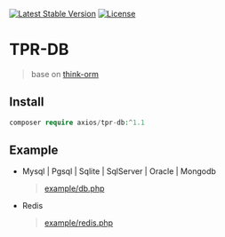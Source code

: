 [![Latest Stable Version](https://poser.pugx.org/axios/tpr-db/v/stable)](https://packagist.org/packages/axios/tpr-db)
[![License](https://poser.pugx.org/axios/tpr-db/license)](https://packagist.org/packages/axios/tpr-db)

# TPR-DB
> base on [think-orm](https://github.com/top-think/think-orm)

## Install

``` php
composer require axios/tpr-db:^1.1
```

## Example

- Mysql | Pgsql | Sqlite | SqlServer | Oracle | Mongodb

  > [example/db.php](https://github.com/AxiosCros/tpr-db/blob/master/example/db.php)


- Redis

  > [example/redis.php](https://github.com/AxiosCros/tpr-db/blob/master/example/redis.php)
